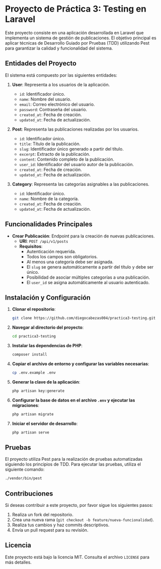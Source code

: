 # Proyecto de Práctica 3: Testing en Laravel

Este proyecto consiste en una aplicación desarrollada en Laravel que implementa un sistema de gestión de publicaciones. El objetivo principal es aplicar técnicas de Desarrollo Guiado por Pruebas (TDD) utilizando Pest para garantizar la calidad y funcionalidad del sistema.

## Entidades del Proyecto

El sistema está compuesto por las siguientes entidades:

1. **User**: Representa a los usuarios de la aplicación.
   - `id`: Identificador único.
   - `name`: Nombre del usuario.
   - `email`: Correo electrónico del usuario.
   - `password`: Contraseña del usuario.
   - `created_at`: Fecha de creación.
   - `updated_at`: Fecha de actualización.

2. **Post**: Representa las publicaciones realizadas por los usuarios.
   - `id`: Identificador único.
   - `title`: Título de la publicación.
   - `slug`: Identificador único generado a partir del título.
   - `excerpt`: Extracto de la publicación.
   - `content`: Contenido completo de la publicación.
   - `user_id`: Identificador del usuario autor de la publicación.
   - `created_at`: Fecha de creación.
   - `updated_at`: Fecha de actualización.

3. **Category**: Representa las categorías asignables a las publicaciones.
   - `id`: Identificador único.
   - `name`: Nombre de la categoría.
   - `created_at`: Fecha de creación.
   - `updated_at`: Fecha de actualización.

## Funcionalidades Principales

- **Crear Publicación**: Endpoint para la creación de nuevas publicaciones.
  - **URI**: `POST /api/v1/posts`
  - **Requisitos**:
    - Autenticación requerida.
    - Todos los campos son obligatorios.
    - Al menos una categoría debe ser asignada.
    - El `slug` se genera automáticamente a partir del título y debe ser único.
    - Posibilidad de asociar múltiples categorías a una publicación.
    - El `user_id` se asigna automáticamente al usuario autenticado.

## Instalación y Configuración

1. **Clonar el repositorio**:

   ```bash
   git clone https://github.com/diegocabezas004/practica3-testing.git
   ```

2. **Navegar al directorio del proyecto**:

   ```bash
   cd practica3-testing
   ```

3. **Instalar las dependencias de PHP**:

   ```bash
   composer install
   ```

4. **Copiar el archivo de entorno y configurar las variables necesarias**:

   ```bash
   cp .env.example .env
   ```

5. **Generar la clave de la aplicación**:

   ```bash
   php artisan key:generate
   ```

6. **Configurar la base de datos en el archivo `.env` y ejecutar las migraciones**:

   ```bash
   php artisan migrate
   ```

7. **Iniciar el servidor de desarrollo**:

   ```bash
   php artisan serve
   ```

## Pruebas

El proyecto utiliza Pest para la realización de pruebas automatizadas siguiendo los principios de TDD. Para ejecutar las pruebas, utiliza el siguiente comando:

```bash
./vendor/bin/pest
```

## Contribuciones

Si deseas contribuir a este proyecto, por favor sigue los siguientes pasos:

1. Realiza un fork del repositorio.
2. Crea una nueva rama (`git checkout -b feature/nueva-funcionalidad`).
3. Realiza tus cambios y haz commits descriptivos.
4. Envía un pull request para su revisión.

## Licencia

Este proyecto está bajo la licencia MIT. Consulta el archivo `LICENSE` para más detalles.
